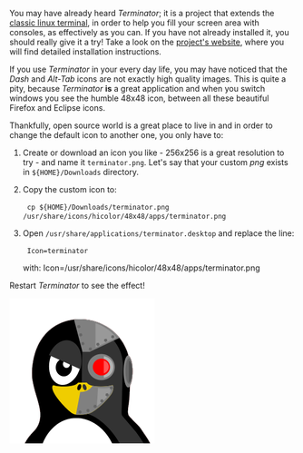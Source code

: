 You may have already heard *Terminator*; it is a project that extends the [classic linux terminal](https://help.ubuntu.com/community/UsingTheTerminal), in order to help you fill your screen area with consoles, as effectively as you can. If you have not already installed it, you should really give it a try! Take a look on the [project's website](http://gnometerminator.blogspot.gr/p/introduction.html), where you will find detailed installation instructions.

If you use *Terminator* in your every day life, you may have noticed that the *Dash* and *Alt-Tab* icons are not exactly high quality images. This is quite a pity, because *Terminator* **is** a great application and when you switch windows  you see the humble 48x48 icon, between all these beautiful Firefox and Eclipse icons.

Thankfully, open source world is a great place to live in and in order to change the default icon to another one, you only have to:

1. Create or download an icon you like - 256x256 is a great resolution to try - and name it `terminator.png`. Let's say that your custom *png* exists in `${HOME}/Downloads` directory.
1. Copy the custom icon to:

        cp ${HOME}/Downloads/terminator.png /usr/share/icons/hicolor/48x48/apps/terminator.png
1. Open `/usr/share/applications/terminator.desktop` and replace the line:

        Icon=terminator
    with:
        Icon=/usr/share/icons/hicolor/48x48/apps/terminator.png

Restart *Terminator* to see the effect!

![](../img/cyborg-tux-icon.png)
